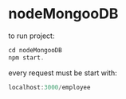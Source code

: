 # nodeMongooDB
to run project: 
```javascript
cd nodeMongooDB
npm start.
```
every request must be start with: 
```javascript
localhost:3000/employee
```
